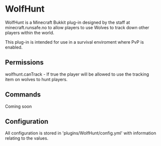 WolfHunt
========

WolfHunt is a Minecraft Bukkit plug-in designed by the staff at minecraft.runsafe.no to allow players to use Wolves to track down other players within the world.

This plug-in is intended for use in a survival enviroment where PvP is enabled.

Permissions
-----------

wolfhunt.canTrack - If true the player will be allowed to use the tracking item on wolves to hunt players.

Commands
--------

Coming soon

Configuration
--------

All configuration is stored in 'plugins/WolfHunt/config.yml' with information relating to the values.